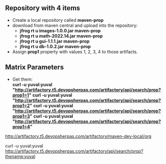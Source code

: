 

## Repository with 4 items
- Create a local repository called **maven-prop**
- download from maven central and upload into the repository:
  - **jfrog rt u images-1.0.0.jar maven-prop**
  - **jfrog rt u math-2022.14.jar maven-prop**
  - **jfrog rt u gui-1.1.1.jar maven-prop**
  - **jfrog rt u db-1.0.2.jar maven-prop**
- Assign **prop1** property with values 1, 2, 3, 4 to those artifacts.



## Matrix Parameters

- Get them:  
**curl -u yuval:yuval "http://artifactory.t5.devopsherpas.com/artifactory/api/search/prop?prop1=1"**
**curl -u yuval:yuval "http://artifactory.t5.devopsherpas.com/artifactory/api/search/prop?prop1=2"**
**curl -u yuval:yuval "http://artifactory.t5.devopsherpas.com/artifactory/api/search/prop?prop1=3"**
**curl -u yuval:yuval "http://artifactory.t5.devopsherpas.com/artifactory/api/search/prop?prop1=4"**


http://artifactory.t5.devopsherpas.com/artifactory/maven-dev-local/org


curl -u yuval:yuval http://artifactory.t5.devopsherpas.com/artifactory/api/search/prop?thename:yuval